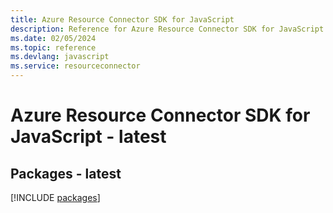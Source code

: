 ```yaml
---
title: Azure Resource Connector SDK for JavaScript
description: Reference for Azure Resource Connector SDK for JavaScript
ms.date: 02/05/2024
ms.topic: reference
ms.devlang: javascript
ms.service: resourceconnector
---
```

# Azure Resource Connector SDK for JavaScript - latest
## Packages - latest
[!INCLUDE [packages](resource-connector-index.md)]